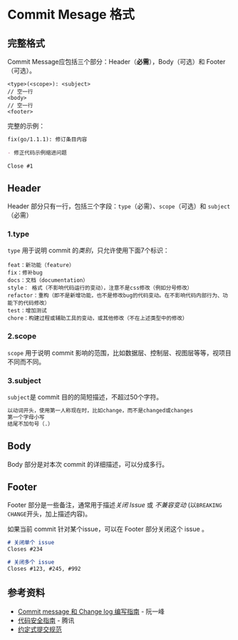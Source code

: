 # Commit Mesage 格式

## 完整格式

Commit Message应包括三个部分：Header（**必需**），Body（可选）和 Footer（可选）。

```markdown{1}
<type>(<scope>): <subject>
// 空一行
<body>
// 空一行
<footer>
```

完整的示例：

```markdown
fix(go/1.1.1): 修订条目内容
 
- 修正代码示例缩进问题
 
Close #1
```



## Header

Header 部分只有一行，包括三个字段：`type`（必需）、`scope`（可选）和 `subject`（必需）

### 1.type

`type` 用于说明 commit 的*类别*，只允许使用下面7个标识：

```markdown{2,3,7}
feat：新功能（feature）
fix：修补bug
docs：文档（documentation）
style： 格式（不影响代码运行的变动），注意不是css修改（例如分号修改）
refactor：重构（即不是新增功能，也不是修改bug的代码变动。在不影响代码内部行为、功能下的代码修改）
test：增加测试
chore：构建过程或辅助工具的变动，或其他修改（不在上述类型中的修改）
```



### 2.scope

`scope` 用于说明 commit 影响的范围，比如数据层、控制层、视图层等等，视项目不同而不同。



### 3.subject

`subject`是 commit 目的的简短描述，不超过50个字符。

```markdown
以动词开头，使用第一人称现在时，比如change，而不是changed或changes
第一个字母小写
结尾不加句号（.）
```



## Body

Body 部分是对本次 commit 的详细描述，可以分成多行。



## Footer

Footer 部分是一些备注，通常用于描述*关闭 Issue* 或 *不兼容变动* (以`BREAKING CHANGE`开头，加上描述内容)。

如果当前 commit 针对某个issue，可以在 Footer 部分关闭这个 issue 。

```markdown
# 关闭单个 issue
Closes #234

# 关闭多个 issue
Closes #123, #245, #992
```



## 参考资料

- [Commit message 和 Change log 编写指南](http://www.ruanyifeng.com/blog/2016/01/commit_message_change_log.html) - 阮一峰
- [代码安全指南](https://github.com/Tencent/secguide/blob/main/CONTRIBUTING.md#i-commit-mesage-%E7%BC%96%E5%86%99%E6%8C%87%E5%BC%95) - 腾讯
- [约定式提交规范](https://www.conventionalcommits.org/zh-hans/)

